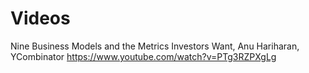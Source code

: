 # Videos

Nine Business Models and the Metrics Investors Want, Anu Hariharan, YCombinator
https://www.youtube.com/watch?v=PTg3RZPXgLg